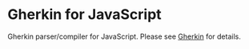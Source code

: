 # Gherkin for JavaScript

Gherkin parser/compiler for JavaScript. Please see [Gherkin](https://github.com/cucumber/gherkin) for details.
